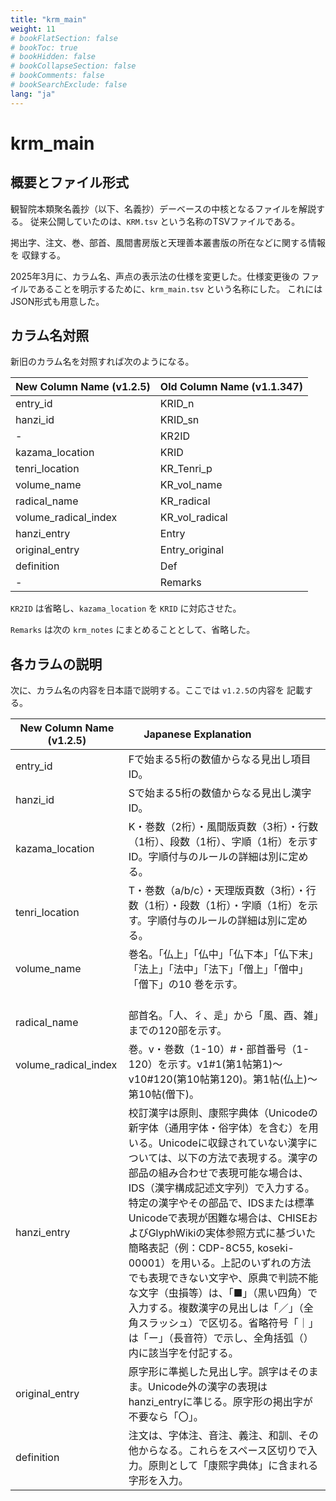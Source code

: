 ```yaml
---
title: "krm_main"
weight: 11
# bookFlatSection: false
# bookToc: true
# bookHidden: false
# bookCollapseSection: false
# bookComments: false
# bookSearchExclude: false
lang: "ja"
---
```

# krm_main

## 概要とファイル形式

観智院本類聚名義抄（以下、名義抄）デーベースの中核となるファイルを解説する。
従来公開していたのは、`KRM.tsv` という名称のTSVファイルである。

掲出字、注文、巻、部首、風間書房版と天理善本叢書版の所在などに関する情報を
収録する。

2025年3月に、カラム名、声点の表示法の仕様を変更した。仕様変更後の
ファイルであることを明示するために、`krm_main.tsv` という名称にした。
これにはJSON形式も用意した。

## カラム名対照

新旧のカラム名を対照すれば次のようになる。

| New Column Name (v1.2.5) | Old Column Name (v1.1.347) |
|--------------------------|----------------------------|
| entry_id                 | KRID_n                     |
| hanzi_id                 | KRID_sn                    |
| -                        | KR2ID                      |
| kazama_location          | KRID                       |
| tenri_location           | KR_Tenri_p                 |
| volume_name              | KR_vol_name                |
| radical_name             | KR_radical                 |
| volume_radical_index     | KR_vol_radical             |
| hanzi_entry              | Entry                      |
| original_entry           | Entry_original             |
| definition               | Def                        |
| -                        | Remarks                    |

`KR2ID` は省略し、`kazama_location` を `KRID` に対応させた。

`Remarks` は次の `krm_notes` にまとめることとして、省略した。


## 各カラムの説明

次に、カラム名の内容を日本語で説明する。ここでは `v1.2.5`の内容を
記載する。

| New Column Name (v1.2.5) | Japanese Explanation                    |
|--------------------------|-------------------------------------------|
| entry_id                 | Fで始まる5桁の数値からなる見出し項目ID。     |
| hanzi_id                 | Sで始まる5桁の数値からなる見出し漢字ID。         |
| kazama_location    | K・巻数（2桁）・風間版頁数（3桁）・行数（1桁）、段数（1桁）、字順（1桁）を示すID。字順付与のルールの詳細は別に定める。    |
| tenri_location           | T・巻数（a/b/c）・天理版頁数（3桁）・行数（1桁）・段数（1桁）・字順（1桁）を示す。字順付与のルールの詳細は別に定める。     |
| volume_name              | 巻名。「仏上」「仏中」「仏下本」「仏下末」「法上」「法中」「法下」「僧上」「僧中」「僧下」の10 巻を示す。                              |
| radical_name             | 部首名。「人、彳、辵」から「風、酉、雑」までの120部を示す。       |
| volume_radical_index     | 巻。v・巻数（1-10）#・部首番号（1-120）を示す。v1#1(第1帖第1)〜v10#120(第10帖第120)。第1帖(仏上)〜第10帖(僧下)。            |
| hanzi_entry              | 校訂漢字は原則、康熙字典体（Unicodeの新字体（通用字体・俗字体）を含む）を用いる。Unicodeに収録されていない漢字については、以下の方法で表現する。漢字の部品の組み合わせで表現可能な場合は、IDS（漢字構成記述文字列）で入力する。特定の漢字やその部品で、IDSまたは標準Unicodeで表現が困難な場合は、CHISEおよびGlyphWikiの実体参照方式に基づいた簡略表記（例：CDP-8C55, koseki-00001）を用いる。上記のいずれの方法でも表現できない文字や、原典で判読不能な文字（虫損等）は、「■」（黒い四角）で入力する。複数漢字の見出しは「／」（全角スラッシュ）で区切る。省略符号「｜」は「ー」（長音符）で示し、全角括弧（）内に該当字を付記する。 |
| original_entry           | 原字形に準拠した見出し字。誤字はそのまま。Unicode外の漢字の表現はhanzi_entryに準じる。原字形の掲出字が不要なら「〇」。  |
| definition               | 注文は、字体注、音注、義注、和訓、その他からなる。これらをスペース区切りで入力。原則として「康熙字典体」に含まれる字形を入力。                 |

